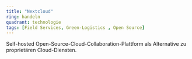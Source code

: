 ```yaml
---
title: "Nextcloud"
ring: handeln
quadrant: technologie
tags: [Field Services, Green-Logistics , Open Source]
---
```


Self-hosted Open-Source-Cloud-Collaboration-Plattform als Alternative zu proprietären Cloud-Diensten.